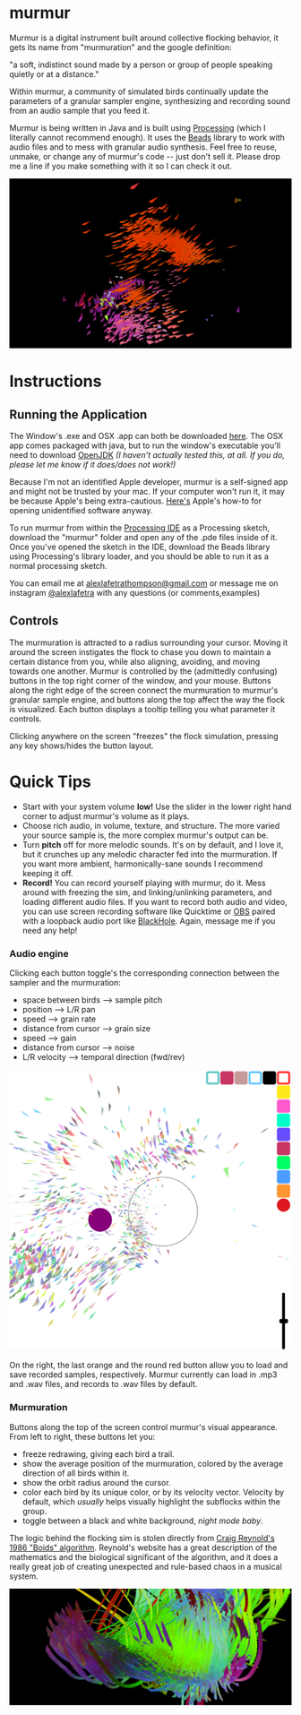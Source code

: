 # murmur
 Murmur is a digital instrument built around collective flocking behavior, it gets its name from "murmuration" and the google definition:
 
 "a soft, indistinct sound made by a person or group of people speaking quietly or at a distance."
 
Within murmur, a community of simulated birds continually update the parameters of a granular sampler engine, synthesizing and recording sound from an audio sample that you feed it.
 
 Murmur is being written in Java and is built using [Processing](https://processing.org/) (which I literally cannot recommend enough). It uses the [Beads](http://www.beadsproject.net/) library to work with audio files and to mess with granular audio synthesis. Feel free to reuse, unmake, or change any of murmur's code -- just don't sell it. Please drop me a line if you make something with it so I can check it out.
 
  ![An image of murmur in-action](/resources/images/img1_header.png)
 
 # Instructions
 ## Running the Application
 The Window's .exe and OSX .app can both be downloaded [here](https://drive.google.com/drive/folders/1RTlT_pMIr7A4LObX3EDhMFMRy6rMbsHC?usp=share_link).
 The OSX app comes packaged with java, but to run the window's executable you'll need to download [OpenJDK](https://jdk.java.net/) *(I haven't actually tested this, at all. If you do, please let me know if it does/does not work!)*
 
 Because I'm not an identified Apple developer, murmur is a self-signed app and might not be trusted by your mac. If your computer won't run it, it may be because Apple's being extra-cautious. [Here's](https://support.apple.com/guide/mac-help/open-a-mac-app-from-an-unidentified-developer-mh40616/mac) Apple's how-to for opening unidentified software anyway.
 
 To run murmur from within the [Processing IDE](https://processing.org/download) as a Processing sketch, download the "murmur" folder and open any of the .pde files inside of it.  Once you've opened the sketch in the IDE, download the Beads library using Processing's library loader, and you should be able to run it as a normal processing sketch.
 
 You can email me at alexlafetrathompson@gmail.com or message me on instagram [@alexlafetra](https://www.instagram.com/alexlafetra/) with any questions (or comments,examples)
 
 ## Controls
 The murmuration is attracted to a radius surrounding your cursor. Moving it around the screen instigates the flock to chase you down to maintain a certain distance from you, while also aligning, avoiding, and moving towards one another.
  Murmur is controlled by the (admittedly confusing) buttons in the top right corner of the window, and your mouse. Buttons along the right edge of the screen connect the murmuration to murmur's granular sample engine, and buttons along the top affect the way the flock is visualized. Each button displays a tooltip telling you what parameter it controls.
 
 Clicking anywhere on the screen "freezes" the flock simulation, pressing any key shows/hides the button layout.
 
 # Quick Tips
 - Start with your system volume **low!** Use the slider in the lower right hand corner to adjust murmur's volume as it plays.
 - Choose rich audio, in volume, texture, and structure. The more varied your source sample is, the more complex murmur's output can be.
 - Turn **pitch** off for more melodic sounds. It's on by default, and I love it, but it crunches up any melodic character fed into the murmuration. If you want more ambient, harmonically-sane sounds I recommend keeping it off.
 - **Record!** You can record yourself playing with murmur, do it. Mess around with freezing the sim, and linking/unlinking parameters, and loading different audio files. If you want to record both audio and video, you can use screen recording software like Quicktime or [OBS](https://obsproject.com/) paired with a loopback audio port like [BlackHole](https://github.com/ExistentialAudio/BlackHole). Again, message me if you need any help!
 
 ### Audio engine
  Clicking each button toggle's the corresponding connection between the sampler and the murmuration:
 - space between birds --> sample pitch
 - position --> L/R pan
 - speed --> grain rate
 - distance from cursor --> grain size
 - speed --> gain
 - distance from cursor --> noise
 - L/R velocity --> temporal direction (fwd/rev)

 ![An image of murmur's controls](/resources/images/img4.png)

On the right, the last orange and the round red button allow you to load and save recorded samples, respectively. Murmur currently can load in .mp3 and .wav files, and records to .wav files by default.

### Murmuration
Buttons along the top of the screen control murmur's visual appearance. From left to right, these buttons let you:
- freeze redrawing, giving each bird a trail.
- show the average position of the murmuration, colored by the average direction of all birds within it.
- show the orbit radius around the cursor.
- color each bird by its unique color, or by its velocity vector. Velocity by default, which *usually* helps visually highlight the subflocks within the group.
- toggle between a black and white background, *_night mode baby_*.

The logic behind the flocking sim is stolen directly from [Craig Reynold's 1986 "Boids" algorithm](https://www.red3d.com/cwr/boids/). Reynold's website has a great description of the mathematics and the biological significant of the algorithm, and it does a really great job of creating unexpected and rule-based chaos in a musical system.
 
 ![A Pretty Pic](/resources/images/img2_header.png)
